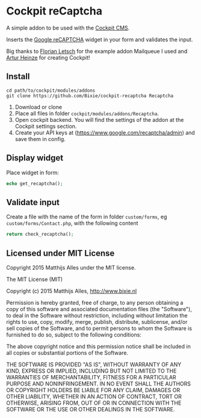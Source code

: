 Cockpit reCaptcha
===

A simple addon to be used with the [Cockpit CMS](http://getcockpit.com/).

Inserts the [Google reCAPTCHA](https://www.google.com/recaptcha/) widget in your form and validates the input.

Big thanks to [Florian Letsch](https://github.com/florianletsch) for the example addon Mailqueue I used and [Artur Heinze](https://github.com/aheinze) for creating Cockpit!

## Install

```
cd path/to/cockpit/modules/addons
git clone https://github.com/Bixie/cockpit-recaptcha Recaptcha
```

1. Download or clone
2. Place all files in folder `cockpit/modules/addons/Recaptcha`.
3. Open cockpit backend. You will find the settings of the addon at the Cockpit settings section.
4. Create your API keys at (https://www.google.com/recaptcha/admin) and save them in config.

## Display widget

Place widget in form:

```php
echo get_recaptcha();
```

## Validate input

Create a file with the name of the form in folder `custom/forms`, eg `custom/forms/Contact.php`, with the following content

```php
return check_recaptcha();
```

## Licensed under MIT License

Copyright 2015 Matthijs Alles under the MIT license.

The MIT License (MIT)

Copyright (c) 2015 Matthijs Alles, http://www.bixie.nl

Permission is hereby granted, free of charge, to any person obtaining a copy of this software and associated documentation files (the "Software"), to deal in the Software without restriction, including without limitation the rights to use, copy, modify, merge, publish, distribute, sublicense, and/or sell copies of the Software, and to permit persons to whom the Software is furnished to do so, subject to the following conditions:

The above copyright notice and this permission notice shall be included in all copies or substantial portions of the Software.

THE SOFTWARE IS PROVIDED "AS IS", WITHOUT WARRANTY OF ANY KIND, EXPRESS OR IMPLIED, INCLUDING BUT NOT LIMITED TO THE WARRANTIES OF MERCHANTABILITY, FITNESS FOR A PARTICULAR PURPOSE AND NONINFRINGEMENT. IN NO EVENT SHALL THE AUTHORS OR COPYRIGHT HOLDERS BE LIABLE FOR ANY CLAIM, DAMAGES OR OTHER LIABILITY, WHETHER IN AN ACTION OF CONTRACT, TORT OR OTHERWISE, ARISING FROM, OUT OF OR IN CONNECTION WITH THE SOFTWARE OR THE USE OR OTHER DEALINGS IN THE SOFTWARE.